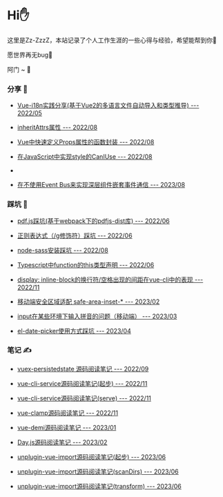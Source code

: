 # Hi✋

这里是Zz-ZzzZ，本站记录了个人工作生涯的一些心得与经验，希望能帮到你🫰

愿世界再无bug🐞

阿门 ~ 🙏

### 分享 🌟

- [Vue-i18n实践分享(基于Vue2的多语言文件自动导入和类型推导) --- 2022/05](/share/i18n.html)

- [inheritAttrs属性 --- 2022/08](/share/inheritAttrs.html)

- [Vue中快速定义Props属性的函数封装 --- 2022/08](/share/props.html)

- [在JavaScript中实现style的CanIUse --- 2022/08](/share/canIUseStyle.html)
- 
- [在不使用Event Bus来实现深层组件嵌套事件通信 --- 2023/08](/share/event.html)

### 踩坑 🧐

- [pdf.js踩坑(基于webpack下的pdfjs-dist库) --- 2022/06](/bug/pdfjs.md)

- [正则表达式（/g修饰符）踩坑 --- 2022/06](/bug/regExp.md)

- [node-sass安装踩坑 --- 2022/08](/bug/nodeSass.md)

- [Typescript中function的this类型声明 --- 2022/06](/bug/ts-this.md)

- [display: inline-block的换行符/空格出现的间距在vue-cli中的表现 --- 2022/11](/bug/inline-block.md)

- [移动端安全区域适配 safe-area-inset-* --- 2023/02](/bug/safe-area.md)

- [input在某些环境下输入拼音的问题（移动端） --- 2023/03](/bug/input-zh.md)

- [el-date-picker使用方式踩坑 --- 2023/04](/bug/el-date-picker.md)

### 笔记 ✍️

- [vuex-persistedstate 源码阅读笔记 --- 2022/09](/code/vuex-persistedstate.md)

- [vue-cli-service源码阅读笔记(起步) --- 2022/11](/code/vue-cli/home.md)

- [vue-cli-service源码阅读笔记(serve) --- 2022/11](/code/vue-cli/serve.md)

- [vue-clamp源码阅读笔记 --- 2022/11](/code/vue-clamp.md)

- [vue-demi源码阅读笔记 --- 2023/01](/code/vue-demi.md)

- [Day.js源码阅读笔记 --- 2023/02](/code/dayjs.md)

- [unplugin-vue-import源码阅读笔记(起步) --- 2023/06](/code/uai/home.md)

- [unplugin-vue-import源码阅读笔记(scanDirs) --- 2023/06](/code/uai/scan.md)

- [unplugin-vue-import源码阅读笔记(transform) --- 2023/06](/code/uai/transform.md)

